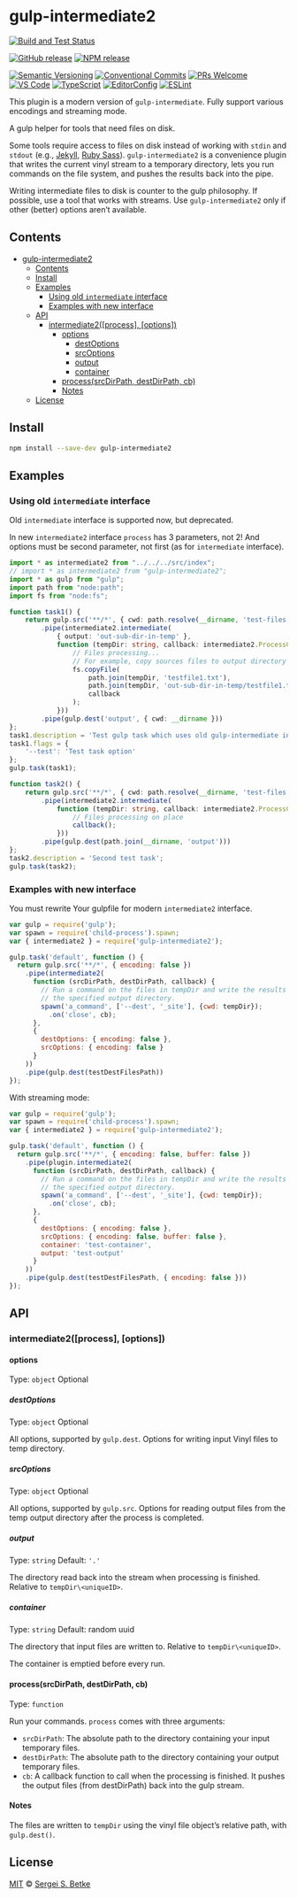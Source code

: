 # gulp-intermediate2

[![Build and Test Status](https://github.com/IT-Service-NPM/gulp-intermediate2/actions/workflows/tests.yml/badge.svg?branch=main)](https://github.com/IT-Service-NPM/gulp-intermediate2/actions/workflows/tests.yml)

[![GitHub release](https://img.shields.io/github/v/release/IT-Service-NPM/gulp-intermediate2.svg?sort=semver\&logo=github)](https://github.com/IT-Service-NPM/gulp-intermediate2/releases)
[![NPM release](https://img.shields.io/npm/v/gulp-intermediate2.svg?logo=npm)](https://www.npmjs.com/package/gulp-intermediate2)

[![Semantic Versioning](https://img.shields.io/badge/Semantic%20Versioning-v2.0.0-green.svg?logo=semver)](https://semver.org/lang/ru/spec/v2.0.0.html)
[![Conventional Commits](https://img.shields.io/badge/Conventional%20Commits-v1.0.0-yellow.svg?logo=git)](https://conventionalcommits.org)
[![PRs Welcome](https://img.shields.io/badge/PRs-welcome-brightgreen.svg)](https://makeapullrequest.com)
[![VS Code](https://img.shields.io/badge/Visual_Studio_Code-0078D4?logo=visual%20studio%20code)](https://code.visualstudio.com)
[![TypeScript](https://img.shields.io/badge/TypeScript-333333.svg?logo=typescript)](http://www.typescriptlang.org/)
[![EditorConfig](https://img.shields.io/badge/EditorConfig-333333.svg?logo=editorconfig)](https://editorconfig.org)
[![ESLint](https://img.shields.io/badge/ESLint-3A33D1?logo=eslint)](https://eslint.org)

This plugin is a modern version of `gulp-intermediate`.
Fully support various encodings and streaming mode.

A gulp helper for tools that need files on disk.

Some tools require access to files on disk instead of working with `stdin` and `stdout`
(e.g., [Jekyll](http://jekyllrb.com/), [Ruby Sass](http://sass-lang.com/)).
`gulp-intermediate2` is a convenience plugin
that writes the current vinyl stream to a temporary directory,
lets you run commands on the file system, and pushes the results back into the pipe.

Writing intermediate files to disk is counter to the gulp philosophy.
If possible, use a tool that works with streams.
Use `gulp-intermediate2` only if other (better) options aren’t available.

## Contents

- [gulp-intermediate2](#gulp-intermediate2)
  - [Contents](#contents)
  - [Install](#install)
  - [Examples](#examples)
    - [Using old `intermediate` interface](#using-old-intermediate-interface)
    - [Examples with new interface](#examples-with-newinterface)
  - [API](#api)
    - [intermediate2(\[process\], \[options\])](#intermediate2process-options)
      - [options](#options)
        - [destOptions](#destoptions)
        - [srcOptions](#srcoptions)
        - [output](#output)
        - [container](#container)
      - [process(srcDirPath, destDirPath, cb)](#processsrcdirpath-destdirpath-cb)
      - [Notes](#notes)
  - [License](#license)

## Install

```sh
npm install --save-dev gulp-intermediate2
```

## Examples

### Using old `intermediate` interface

Old `intermediate` interface is supported now,
but deprecated.

In new `intermediate2` interface `process` has 3 parameters, not 2!
And options must be second parameter, not first
(as for `intermediate` interface).

```typescript file=test/examples/01\ compatibility\ mode/gulpfile.ts
import * as intermediate2 from "../../../src/index";
// import * as intermediate2 from "gulp-intermediate2";
import * as gulp from "gulp";
import path from "node:path";
import fs from "node:fs";

function task1() {
	return gulp.src('**/*', { cwd: path.resolve(__dirname, 'test-files') })
		.pipe(intermediate2.intermediate(
			{ output: 'out-sub-dir-in-temp' },
			function (tempDir: string, callback: intermediate2.ProcessCallback): void {
				// Files processing...
				// For example, copy sources files to output directory
				fs.copyFile(
					path.join(tempDir, 'testfile1.txt'),
					path.join(tempDir, 'out-sub-dir-in-temp/testfile1.txt'),
					callback
				);
			}))
		.pipe(gulp.dest('output', { cwd: __dirname }))
};
task1.description = 'Test gulp task which uses old gulp-intermediate interface';
task1.flags = {
	'--test': 'Test task option'
};
gulp.task(task1);

function task2() {
	return gulp.src('**/*', { cwd: path.resolve(__dirname, 'test-files') })
		.pipe(intermediate2.intermediate(
			function (tempDir: string, callback: intermediate2.ProcessCallback): void {
				// Files processing on place
				callback();
			}))
		.pipe(gulp.dest(path.join(__dirname, 'output')))
};
task2.description = 'Second test task';
gulp.task(task2);
```

### Examples with new interface

You must rewrite Your gulpfile for modern `intermediate2` interface.

```js
var gulp = require('gulp');
var spawn = require('child-process').spawn;
var { intermediate2 } = require('gulp-intermediate2');

gulp.task('default', function () {
  return gulp.src('**/*', { encoding: false })
    .pipe(intermediate2(
      function (srcDirPath, destDirPath, callback) {
        // Run a command on the files in tempDir and write the results to
        // the specified output directory.
        spawn('a_command', ['--dest', '_site'], {cwd: tempDir});
          .on('close', cb);
      },
      {
        destOptions: { encoding: false },
        srcOptions: { encoding: false }
      }
    ))
    .pipe(gulp.dest(testDestFilesPath))
});
```

With streaming mode:

```js
var gulp = require('gulp');
var spawn = require('child-process').spawn;
var { intermediate2 } = require('gulp-intermediate2');

gulp.task('default', function () {
  return gulp.src('**/*', { encoding: false, buffer: false })
    .pipe(plugin.intermediate2(
      function (srcDirPath, destDirPath, callback) {
        // Run a command on the files in tempDir and write the results to
        // the specified output directory.
        spawn('a_command', ['--dest', '_site'], {cwd: tempDir});
          .on('close', cb);
      },
      {
        destOptions: { encoding: false },
        srcOptions: { encoding: false, buffer: false },
        container: 'test-container',
        output: 'test-output'
      }
    ))
    .pipe(gulp.dest(testDestFilesPath, { encoding: false }))
});
```

## API

<!-- TSDOC_START -->

<!-- TSDOC_END -->

### intermediate2(\[process], \[options])

#### options

Type: `object`
Optional

##### destOptions

Type: `object`
Optional

All options, supported by `gulp.dest`.
Options for writing input Vinyl files to temp directory.

##### srcOptions

Type: `object`
Optional

All options, supported by `gulp.src`.
Options for reading output files from the temp output directory
after the process is completed.

##### output

Type: `string`
Default: `'.'`

The directory read back into the stream when processing is finished.
Relative to `tempDir\<uniqueID>`.

##### container

Type: `string`
Default: random uuid

The directory that input files are written to.
Relative to `tempDir\<uniqueID>`.

The container is emptied before every run.

#### process(srcDirPath, destDirPath, cb)

Type: `function`

Run your commands.
`process` comes with three arguments:

* `srcDirPath`: The absolute path to the directory
  containing your input temporary files.
* `destDirPath`: The absolute path to the directory
  containing your output temporary files.
* `cb`: A callback function to call when the processing is finished.
  It pushes the output files (from destDirPath) back into the gulp stream.

#### Notes

The files are written to `tempDir` using the vinyl file object’s relative path,
with `gulp.dest()`.

## License

[MIT](LICENSE) © [Sergei S. Betke](https://github.com/sergey-s-betke)
